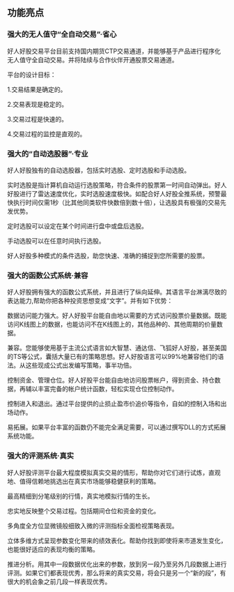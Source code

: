 

 
## 功能亮点


### 强大的无人值守“全自动交易”·省心  


好人好股交易平台目前支持国内期货CTP交易通道，并能够基于产品进行程序化无人值守全自动交易。并将陆续与合作伙伴开通股票交易通道。

平台的设计目标：

1.交易结果是确定的。

2.交易表现是稳定的。

3.交易过程是快速的。

4.交易过程的监控是直观的。

  


### 强大的“自动选股器”·专业

好人好股独有的自动选股器，包括实时选股、定时选股和手动选股。

实时选股是指计算机自动运行选股策略，符合条件的股票第一时间自动弹出。好人好股进行了雷达速度优化，实时选股速度极快。如配合好人好股全推系统，预警最快执行时间仅需1秒（比其他同类软件快数倍到数十倍），让选股具有极强的交易先发优势。

定时选股可以设定在某个时间进行盘中或盘后选股。

手动选股可以在任意时间执行选股。

好人好股多种模式的条件选股，助您快速、准确的捕捉到您所需要的股票。

  


### 强大的函数公式系统·兼容



好人好股拥有强大的函数公式系统，并且进行了纵向延伸。其语言平台淋漓尽致的表达能力,帮助你把各种投资思想变成“文字”。并有如下优势：

数据访问能力强大。好人好股平台能自由地以需要的方式访问股票价量数据。既能访问K线图上的数据，也能访问不在K线图上的，其他品种的、其他周期的价量数据。

兼容。您能够使用基于主流公式语言如大智慧、通达信、飞狐好人好股，甚至美国的TS等公式，囊括大量已有的策略思想。好人好股语言可以99%地兼容他们的语法。从这些现成公式出发编写策略，事半功倍。

控制资金、管理仓位。好人好股平台能自由地访问股票帐户，得到资金、持仓数据，再辅以丰富完备的帐户统计函数，轻松实现仓位控制动作。

控制进入和退出。通过平台提供的止损止盈市价追价等指令，自如的控制入场和出场动作。

易拓展。如果平台丰富的函数仍不能完全满足需要，可以通过撰写DLL的方式拓展系统功能。



### 强大的评测系统·真实



好人好股评测平台最大程度模拟真实交易的情形，帮助你对它们进行试炼，直观地、值得信赖地挑选出在真实市场能够稳健获利的策略。

最高精细到分笔级别的行情，真实地模拟行情的生长。

忠实地反映整个交易过程。包括期间仓位和资金的变化。

多角度全方位显微镜般细致入微的评测指标全面检视策略表现。

立体多维方式呈现参数变化带来的绩效表化。帮助你找到即使将来市道发生变化，也能很好适应的表现均衡的策略。

推进分析。用其中一段数据优化出来的参数，放到另一段乃至另外几段数据上进行评测。如果它们都表现优秀，那么将来的真实交易，将会只是另一个“新的段”，有很大的机会象之前几段一样表现优秀。


